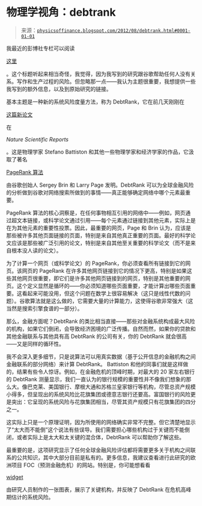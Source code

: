 <!--yml

类别：未分类

日期：2024-05-18 07:00:42

-->

# 物理学视角：debtrank

> 来源：[`physicsoffinance.blogspot.com/2012/08/debtrank.html#0001-01-01`](http://physicsoffinance.blogspot.com/2012/08/debtrank.html#0001-01-01)

我最近的彭博社专栏可以阅读

[这里](http://www.bloomberg.com/news/2012-08-06/how-google-might-help-us-avert-a-financial-crisis.html)

。这个标题听起来相当奇怪，我觉得，因为我写到的研究跟谷歌帮助任何人没有关系。写作和生产过程的风险。但忽略那一点——我认为主题很重要，我想提供一些我写到的额外信息，以及到原始研究的链接。

基本主题是一种新的系统风险度量方法，称为 DebtRank，它在前几天刚刚在

[这篇新论文](http://www.nature.com/srep/2012/120802/srep00541/full/srep00541.html)

在

*Nature Scientific Reports*

。这是物理学家 Stefano Battiston 和其他一些物理学家和经济学家的作品，它汲取了著名

[PageRank 算法](http://en.wikipedia.org/wiki/PageRank)

由谷歌创始人 Sergey Brin 和 Larry Page 发明。DebtRank 可以为全球金融风险的分析做到谷歌对网络搜索所做到的事情——真正能够确定网络中哪个元素最重要。

PageRank 算法的核心洞察是，在任何事物相互引用的网络中——例如，网页通过超文本链接，或科学论文通过引用——每个元素通过链接到其他元素，实际上是在为其他元素的重要性投票。因此，最重要的网页，Page 和 Brin 认为，应该是那些被许多其他页面链接的页面，特别是来自其他真正重要的页面。最好的科学论文应该是那些被广泛引用的论文，特别是来自其他至关重要的科学论文（而不是来自根本没人读的论文）。

为了计算一个网页（或科学论文）的 PageRank，你必须查看所有链接到它的网页。该网页的 PageRank 在许多其他网页链接到它的情况下更高，特别是如果这些其他网页很重要，即它们是许多其他网页链接到的网页，特别是其他重要的网页。这个定义显然是循环的——你必须知道哪些页面重要，才能计算出哪些页面重要。这看起来可能没用，但这个问题在数学上很容易解决（这只是线性代数的问题）。谷歌算法就是这么做的，它需要大量的计算能力，这使得谷歌非常强大（这当然是搜索引擎食谱的一部分）。

那么，金融方面呢？DebtRank 的类比相当直接——那些对金融系统构成最大风险的机构，如果它们倒闭，会导致经济困境的广泛传播。自然而然，如果你的贷款和其他金融联系与其他具有高 DebtRank 的公司有关，你的 DebtRank 就会很高——又是同样的循环性。

我不会深入更多细节，只是说算法可以用真实数据（基于公开信息的金融机构之间金融联系的部分网络）来计算 DebtRank。 Battiston 和他的同事们就是这样做的，结果有些令人惊讶。例如，在金融危机的顶峰时期，对最大的 20 家左右银行的 DebtRank 测量显示，我们一直认为的银行规模的重要性并不像我们想象的那么大。像巴克莱、美国银行、摩根大通和苏格兰皇家银行等机构，尽管总资产规模小得多，但呈现出的系统风险比花旗集团或德意志银行还要高。富国银行的风险更是突出：它呈现的系统风险与花旗集团相当，尽管其资产规模只有花旗集团的四分之一。

这实际上只是一个原理证明，因为所使用的网络确实非常不完整。但它清楚地显示了“太大而不能倒”这个说法有些误导。我们需要担心哪些机构过于关键而不能倒闭，或者实际上是太大和太关键的混合体，DebtRank 可以帮助你了解这些。

最重要的是，这项研究显示了任何全球金融风险评估都将需要更多关于机构之间联系的公共知识，其中大部分目前是私有的。更多信息，我建议查看进行此研究的欧洲项目 FOC（预测金融危机）的网站。特别是，你可能想看看

[widget](http://ethz.focproject.net:8080/widget)

由研究人员制作的一张图表，展示了关键机构，并反映了 DebtRank 在危机高峰期估计的系统风险。
